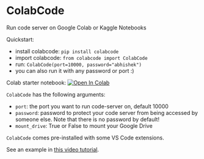 # ColabCode

Run code server on Google Colab or Kaggle Notebooks

Quickstart:
- install colabcode: `pip install colabcode`
- import colabcode: `from colabcode import ColabCode`
- run: `ColabCode(port=10000, password="abhishek")`
- you can also run it with any password or port :)

Colab starter notebook: [![Open In Colab](https://colab.research.google.com/assets/colab-badge.svg)](https://colab.research.google.com/github.com/abhishekkrthakur/colabcode/blob/master/colab_starter.ipynb)

`ColabCode` has the following arguments:
- `port`: the port you want to run code-server on, default 10000
- `password`: password to protect your code server from being accessed by someone else. Note that there is no password by default!
- `mount_drive`: True or False to mount your Google Drive

`ColabCode` comes pre-installed with some VS Code extensions.

See an example in [this video tutorial](https://www.youtube.com/watch?v=7kTbM3D02jU).
